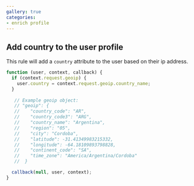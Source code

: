 ```yaml
---
gallery: true
categories:
- enrich profile
---
```

## Add country to the user profile

This rule will add a `country` attribute to the user based on their ip address.

```js
function (user, context, callback) {
  if (context.request.geoip) {
    user.country = context.request.geoip.country_name;
  }
  
   // Example geoip object:
   // "geoip": {
   //    "country_code": "AR",
   //    "country_code3": "ARG",
   //    "country_name": "Argentina",
   //    "region": "05",
   //    "city": "Cordoba",
   //    "latitude": -31.41349983215332,
   //    "longitude": -64.18109893798828,
   //    "continent_code": "SA",
   //    "time_zone": "America/Argentina/Cordoba"
   //  }

  callback(null, user, context);
}
```
